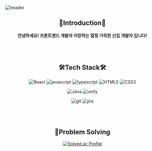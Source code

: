 ![header](https://capsule-render.vercel.app/api?type=waving&color=timeGradient&text=Welcome%20to%20Hyun's%20GitHub%20👋&animation=twinkling&fontSize=35&fontAlignY=40&fontAlign=70&height=250)


<div align="center">
  
## 🎉Introduction🎉
<strong>안녕하세요! 프론트앤드 개발자 지망하는 열정 가득한 신입 개발자 입니다!</strong>
<br>
<br>
<br>
<br>
  
## 🛠Tech Stack🛠

![React](https://img.shields.io/badge/React-61DAFB?style=flat&logo=React&logoColor=white)
![javascript](https://img.shields.io/badge/javascript-F7DF1E?style=flat&logo=javascript&logoColor=white)
![typescript](https://img.shields.io/badge/typescript-3178C6?style=flat&logo=typescript&logoColor=white)
![HTML5](https://img.shields.io/badge/HTML5-E34F26?style=flat&logo=HTML5&logoColor=white)
![CSS3](https://img.shields.io/badge/CSS3-1572B6?style=flat&logo=CSS3&logoColor=white)

![Java](https://img.shields.io/badge/Java-007396?style=flat&logo=Java&logoColor=white)
![unity](https://img.shields.io/badge/unity-000000?style=flat&logo=unity&logoColor=white)

![git](https://img.shields.io/badge/git-F05032?style=flat&logo=git&logoColor=white)
![jira](https://img.shields.io/badge/jira-0052CC?style=flat&logo=jira&logoColor=white)
<br>
<br>
<br>
<br>
## 💪Problem Solving
[![Solved.ac Profile](http://mazassumnida.wtf/api/generate_badge?boj=ssk05112)](https://solved.ac/hyunnn12)<br/>
 
</div>

<!--
**hyunnn12/hyunnn12** is a ✨ _special_ ✨ repository because its `README.md` (this file) appears on your GitHub profile.

Here are some ideas to get you started:

- 🔭 I’m currently working on ...
- 🌱 I’m currently learning ...
- 👯 I’m looking to collaborate on ...
- 🤔 I’m looking for help with ...
- 💬 Ask me about ...
- 📫 How to reach me: ...
- 😄 Pronouns: ...
- ⚡ Fun fact: ...
-->
